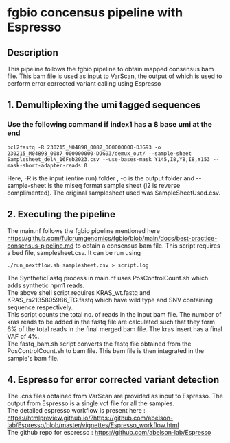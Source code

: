 # fgbio concensus pipeline with Espresso

## Description
This pipeline follows the fgbio pipeline to obtain mapped consensus bam file. This bam file is used as input to VarScan, the output of which is used to perform error corrected variant calling using Espresso

## 1. Demultiplexing the umi tagged sequences
### Use the following command if index1 has a 8 base umi at the end
```
bcl2fastq -R 230215_M04898_0087_000000000-DJG93 -o 230215_M04898_0087_000000000-DJG93/demux_out/ --sample-sheet Samplesheet_delN_16Feb2023.csv --use-bases-mask Y145,I8,Y8,I8,Y153 --mask-short-adapter-reads 0
```
Here, -R is the input (entire run) folder , -o is the output folder and --sample-sheet is the miseq format sample sheet (i2 is reverse complimented). The original samplesheet used was SampleSheetUsed.csv.  

## 2. Executing the pipeline
The main.nf follows the fgbio pipeline mentioned here https://github.com/fulcrumgenomics/fgbio/blob/main/docs/best-practice-consensus-pipeline.md to obtain a consensus bam file. This script requires a bed file, samplesheet.csv.
It can be run using 
```
./run_nextflow.sh samplesheet.csv > script.log
```
The SyntheticFastq process in main.nf uses PosControlCount.sh which adds synthetic npm1 reads.   
The above shell script requires KRAS_wt.fastq and KRAS_rs2135805986_TG.fastq which have wild type and SNV containing sequence respectively.  
This script counts the total no. of reads in the input bam file. The number of kras reads to be added in the fastq file are calculated such that they form 6% of the total reads in the final merged bam file. The kras insert has a final VAF of 4%.  
The fastq_bam.sh script converts the fastq file obtained from the PosControlCount.sh to bam file. This bam file is then integrated in the sample's bam file.  


## 4. Espresso for error corrected variant detection
The .cns files obtained from VarScan are provided as input to Espresso.  The output from Espresso is a single vcf file for all the samples.  
The detailed espresso workflow is present here : https://htmlpreview.github.io/?https://github.com/abelson-lab/Espresso/blob/master/vignettes/Espresso_workflow.html  
The github repo for espresso : https://github.com/abelson-lab/Espresso  

